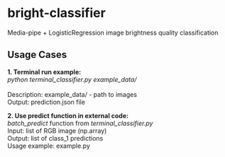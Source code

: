 # bright-classifier
Media-pipe + LogisticRegression image brightness quality classification

## Usage Cases
**1. Terminal run example:** <br/>
_python terminal_classifier.py example_data/_ <br/><br/>
Description: example_data/ - path to images <br/>
Output: prediction.json file <br/>

**2. Use predict function in external code:** <br/>
_batch_predict_ function from _terminal_classifier.py_ <br/>
Input: list of RGB image (np.array) <br/>
Output: list of class_1 predictions <br/>
Usage example: example.py
